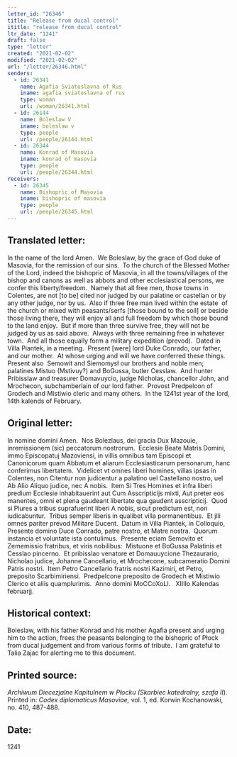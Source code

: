 ```yaml
---
letter_id: "26346"
title: "Release from ducal control"
ititle: "release from ducal control"
ltr_date: "1241"
draft: false
type: "letter"
created: "2021-02-02"
modified: "2021-02-02"
url: "/letter/26346.html"
senders:
  - id: 26341
    name: Agafia Sviatoslavna of Rus
    iname: agafia sviatoslavna of rus
    type: woman
    url: /woman/26341.html
  - id: 26144
    name: Boleslaw V
    iname: boleslaw v
    type: people
    url: /people/26144.html
  - id: 26344
    name: Konrad of Masovia
    iname: konrad of masovia
    type: people
    url: /people/26344.html
receivers:
  - id: 26345
    name: Bishopric of Masovia
    iname: bishopric of masovia
    type: people
    url: /people/26345.html
---
```

<h2> Translated letter:</h2><p>In the name of the lord Amen.&nbsp; We Boleslaw, by the grace of God duke of Masovia, for the remission of our sins.&nbsp; To the church of the Blessed Mother of the Lord, indeed the bishopric of Masovia, in all the towns/villages of the bishop and canons as well as abbots and other ecclesiastical persons, we confer this liberty/freedom.&nbsp; Namely that all free men, those towns in Colentes, are not [to be] cited nor judged by our palatine or castellan or by any other judge, nor by us.&nbsp; Also if three free man lived within the estate &nbsp;of the church or mixed with peasants/serfs [those bound to the soil] or beside those living there, they will enjoy all and full freedom by which those bound to the land enjoy.&nbsp; But if more than three survive free, they will not be judged by us as said above.&nbsp; Always with three remaining free in whatever town.&nbsp; And all those equally form a military expedition (prevod).&nbsp; Dated in Villa Piantek, in a meeting.&nbsp; Present [were] lord Duke Conrado, our father, and our mother.&nbsp; At whose urging and will we have conferred these things.<br>Present also&nbsp; Semowit and Siemomysł our brothers and noble men; palatines Mistuo (Mstivuy?) and BoGussa, butler Cesslaw.&nbsp; And hunter Pribisslaw and treasurer Domavuycio, judge Nicholas, chancellor John, and Mrochecon, subchamberlain of our lord father.&nbsp; Provost Predpelcon of Grodech and Mistiwio cleric and many others.&nbsp; In the 1241st year of the lord, 14th kalends of February.</p><h2 class="mt-4"> Original letter:</h2><p><span style="background-color: transparent;">In nomine domini Amen.&nbsp; Nos Bolezlaus, dei gracia Dux Mazouie, inremissionem (sic) peccatorum nostrorum.&nbsp; Ecclesie Beate Matris Domini, immo Episcopatuj Mazoviensi, in villis omnibus tam Episcopi et Canonicorum quam Abbatum et aliarum Ecclesiasticarum personarum, hanc conferimus libertatem.&nbsp; Videlicet vt omnes liberi homines, villas ipsas in Colentes, non Citentur non judicentur a palatino uel Castellano nostro, uel Ab Alio Aliquo judice, nec A nobis.&nbsp; Item Si Tres Homines et infra liberi predium Ecclesie inhabitauerint aut Cum Asscripticijs mixti, Aut preter eos manentes, omni et plena gaudeant libertate qua gaudent asscripticij.&nbsp; Quod si Plures a tribus suprafuerint liberi A nobis, sicut predictum est, non iudicabuntur.&nbsp; Tribus semper liberis in qualibet villa permanentibus.&nbsp; Et jlli omnes pariter prevod Militare Ducent.&nbsp; Datum in Villa Piantek, in Colloquio, Presente domino Duce Conrado, patre nostro, et Matre nostra.&nbsp; Quorum instancia et voluntate ista contulimus.&nbsp; Presente eciam Semovito et Zememissio fratribus, et viris nobilibus:&nbsp; Mistuone et BoGussa Palatinis et Cesslao pincerno.&nbsp; Et pribisslao venatore et Domauuycione Thezaurario, Nicholao judice, Johanne Cancellario, et Mrochecone, subcameratio Domini Patris nostri.&nbsp; Item Petro Cancellario fratris nostri Kazimiri, et Petro, preposito Scarbimiriensi.&nbsp; Predpelcone preposito de Grodech et Mistiwio Clerico et aliis quamplurimis.&nbsp; Anno domini MoCCoXoLI.&nbsp;&nbsp; XIIIIo Kalendas februarjj.</span></p><h2 class="mt-4"> Historical context:</h2><p>Boleslaw, with his father Konrad and his mother Agafia present and urging him to the action, frees&nbsp;the peasants belonging to the bishopric of Płock from ducal judgement and from various forms of tribute.&nbsp; I am grateful to Talia Zajac for alerting me to this document.</p><h2 class="mt-4"> Printed source:</h2><p><i>Archiwum Diecezjalne Kapitulnem w Płocku (Skarbiec katedralny, szafa II</i>). Printed in: <i>Codex diplomaticus Masoviae,</i> vol. 1, ed. Korwin Kochanowski, no. 410, 487-488.</p><h2 class="mt-4"> Date:</h2>1241
